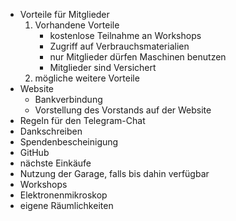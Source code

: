 * Vorteile für Mitglieder
	1. Vorhandene Vorteile
		* kostenlose Teilnahme an Workshops
		* Zugriff auf Verbrauchsmaterialien
		* nur Mitglieder dürfen Maschinen benutzen
		* Mitglieder sind Versichert
	1. mögliche weitere Vorteile
* Website
	* Bankverbindung
  * Vorstellung des Vorstands auf der Website
* Regeln für den Telegram-Chat
* Dankschreiben
* Spendenbescheinigung
* GitHub
* nächste Einkäufe
* Nutzung der Garage, falls bis dahin verfügbar
* Workshops
* Elektronenmikroskop
* eigene Räumlichkeiten
